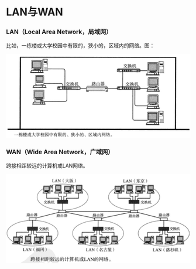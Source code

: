 LAN与WAN
================================================

### LAN（Local Area Network，局域网）
比如，一栋楼或大学校园中有限的，狭小的，区域内的网络。图：

![LAN](img/LAN.png)

### WAN（Wide Area Network，广域网）
跨接相距较远的计算机或LAN网络。

![WAN](img/WAN.png)

